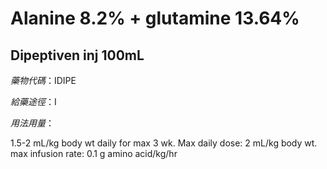 # Alanine 8.2% + glutamine 13.64%

## Dipeptiven inj 100mL

*藥物代碼*：IDIPE

*給藥途徑*：I

*用法用量*：

1.5-2 mL/kg body wt daily for max 3 wk. Max daily dose: 2 mL/kg body wt. 
max infusion rate: 0.1 g amino acid/kg/hr

